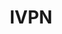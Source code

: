 ---
title: IVPN
description: Buy a VPN with Bitcoin.
homepage: https://www.ivpn.net/
altFor: ['cyberghost-vpn', 'expressvpn', 'frootvpn', 'private-internet-access']
---
